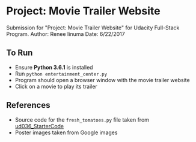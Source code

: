 # Project: Movie Trailer Website

Submission for "Project: Movie Trailer Website" for Udacity Full-Stack Program.
Author: Renee Iinuma
Date: 6/22/2017

## To Run

- Ensure **Python 3.6.1** is installed
- Run `python entertainment_center.py`
- Program should open a browser window with the movie trailer website
- Click on a movie to play its trailer

## References
- Source code for the `fresh_tomatoes.py` file taken from [ud036_StarterCode](https://github.com/adarsh0806/ud036_StarterCode)
- Poster images taken from Google images
